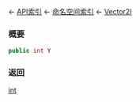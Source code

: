 ← [API索引](Api-Index) ← [命名空间索引](Namespace-Index) ← [Vector2I](VRageMath.Vector2I)

### 概要

```csharp
public int Y
```

### 返回

[int](https://docs.microsoft.com/en-us/dotnet/api/System.Int32?view=netframework-4.6)

